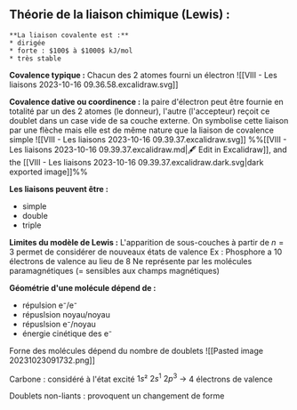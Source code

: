 ## Théorie de la liaison chimique (Lewis) :
```ad-important
**La liaison covalente est :**
* dirigée
* forte : $100$ à $1000$ kJ/mol
* très stable
```

**Covalence typique :** Chacun des 2 atomes fourni un électron
![[VIII - Les liaisons 2023-10-16 09.36.58.excalidraw.svg]]

**Covalence dative ou coordinence :** la paire d'électron peut être fournie en totalité par un des 2 atomes (le donneur), l'autre (l'accepteur) reçoit ce doublet dans un case vide de sa couche externe. On symbolise cette liaison par une flèche mais elle est de même nature que la liaison de covalence simple
![[VIII - Les liaisons 2023-10-16 09.39.37.excalidraw.svg]]
%%[[VIII - Les liaisons 2023-10-16 09.39.37.excalidraw.md|🖋 Edit in Excalidraw]], and the [[VIII - Les liaisons 2023-10-16 09.39.37.excalidraw.dark.svg|dark exported image]]%%

**Les liaisons peuvent être :**
* simple
* double 
* triple

**Limites du modèle de Lewis :**
L'apparition de sous-couches à partir de $n=3$ permet de considérer de nouveaux états de valence
Ex : Phosphore a 10 électrons de valence au lieu de 8
Ne représente par les molécules paramagnétiques (= sensibles aux champs magnétiques)

**Géométrie d'une molécule dépend de :**
- répulsion e⁻/e⁻
- répuslsion noyau/noyau
- répuslsion e⁻/noyau
- énergie cinétique des e⁻

Forne des molécules dépend du nombre de doublets
![[Pasted image 20231023091732.png]]

Carbone : considéré à l'état excité $1s²\ 2s^{1}\ 2p^{3}\ \to$ 4 électrons de valence

Doublets non-liants : provoquent un changement de forme
